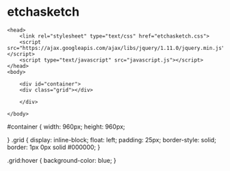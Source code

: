 # etchasketch
<!DOCTYPE html>
<html>

	<head>
		<link rel="stylesheet" type="text/css" href="etchasketch.css">
		<script src="https://ajax.googleapis.com/ajax/libs/jquery/1.11.0/jquery.min.js"></script>
		<script type="text/javascript" src="javascript.js"></script>
	</head>
	<body>
		
		<div id="container">
		<div class="grid"></div>
		
		</div>

	</body>

</html>
#container {
	width: 960px;
	height: 960px;

}
.grid {
	display: inline-block;
	float: left;
	padding: 25px;
	border-style: solid;
	border: 1px 0px solid #000000;
}

.grid:hover {
	background-color: blue;
}

